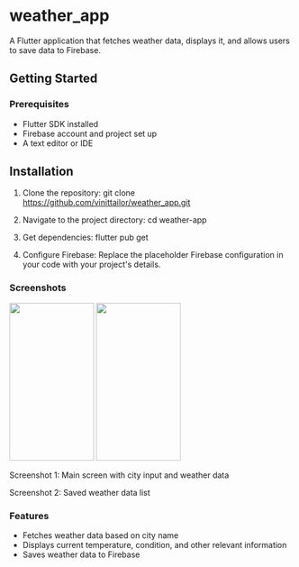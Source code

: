 # weather_app

A Flutter application that fetches weather data, displays it, and allows users to save data to Firebase.

## Getting Started

### Prerequisites
* Flutter SDK installed
* Firebase account and project set up
* A text editor or IDE

## Installation

1. Clone the repository:
git clone https://github.com/vinittailor/weather_app.git

2. Navigate to the project directory:
cd weather-app

3. Get dependencies:
flutter pub get

4. Configure Firebase:
Replace the placeholder Firebase configuration in your code with your project's details.

### Screenshots

<img src="https://github.com/user-attachments/assets/16168c92-cb09-42c1-ae9f-8b3ae2c85c7e" width="150" height="280">

<img src="https://github.com/user-attachments/assets/e5a114d7-0e7b-4cb3-8e95-de45fa9c917e" width="150" height="280">


Screenshot 1: Main screen with city input and weather data

Screenshot 2: Saved weather data list

### Features

* Fetches weather data based on city name
* Displays current temperature, condition, and other relevant information
* Saves weather data to Firebase

